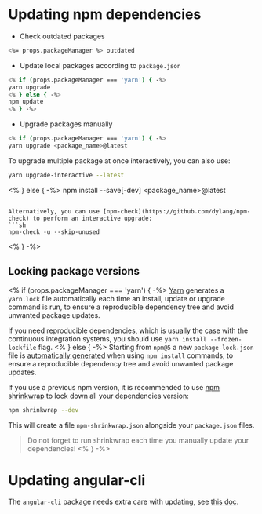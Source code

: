 # Updating npm dependencies

- Check outdated packages
```sh
<%= props.packageManager %> outdated
```

- Update local packages according to `package.json`
```sh
<% if (props.packageManager === 'yarn') { -%>
yarn upgrade
<% } else { -%>
npm update
<% } -%>
```

- Upgrade packages manually
```sh
<% if (props.packageManager === 'yarn') { -%>
yarn upgrade <package_name>@latest
```

To upgrade multiple package at once interactively, you can also use:
```sh
yarn upgrade-interactive --latest
```
<% } else { -%>
npm install --save[-dev] <package_name>@latest
```

Alternatively, you can use [npm-check](https://github.com/dylang/npm-check) to perform an interactive upgrade:
```sh
npm-check -u --skip-unused
```
<% } -%>

## Locking package versions

<% if (props.packageManager === 'yarn') { -%>
[Yarn](https://yarnpkg.com) generates a `yarn.lock` file automatically each time an install, update or upgrade command
is run, to ensure a reproducible dependency tree and avoid unwanted package updates.

If you need reproducible dependencies, which is usually the case with the continuous integration systems, you should
use `yarn install --frozen-lockfile` flag.
<% } else { -%>
Starting from `npm@5` a new `package-lock.json` file is
[automatically generated](https://docs.npmjs.com/files/package-locks) when using `npm install` commands, to ensure a
reproducible dependency tree and avoid unwanted package updates.

If you use a previous npm version, it is recommended to use [npm shrinkwrap](https://docs.npmjs.com/cli/shrinkwrap) to
lock down all your dependencies version:
```sh
npm shrinkwrap --dev
```

This will create a file `npm-shrinkwrap.json` alongside your `package.json` files.

> Do not forget  to run shrinkwrap each time you manually update your dependencies!
<% } -%>

# Updating angular-cli

The `angular-cli` package needs extra care with updating, see
[this doc](https://github.com/angular/angular-cli#updating-angular-cli).
